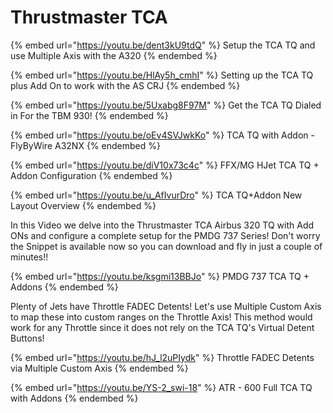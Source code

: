 # Thrustmaster TCA

{% embed url="https://youtu.be/dent3kU9tdQ" %}
Setup the TCA TQ and use Multiple Axis with the A320
{% endembed %}

{% embed url="https://youtu.be/HlAy5h_cmhI" %}
Setting up the TCA TQ plus Add On to work with the AS CRJ
{% endembed %}

{% embed url="https://youtu.be/5Uxabg8F97M" %}
Get the TCA TQ Dialed in For the TBM 930!
{% endembed %}

{% embed url="https://youtu.be/oEv4SVJwkKo" %}
TCA TQ with Addon - FlyByWire A32NX
{% endembed %}

{% embed url="https://youtu.be/diV10x73c4c" %}
FFX/MG HJet TCA TQ + Addon Configuration
{% endembed %}

{% embed url="https://youtu.be/u_AfIvurDro" %}
TCA TQ+Addon New Layout Overview
{% endembed %}

In this Video we delve into the Thrustmaster TCA Airbus 320 TQ with Add ONs and configure a complete setup for the PMDG 737 Series! Don't worry the Snippet is available now so you can download and fly in just a couple of minutes!!

{% embed url="https://youtu.be/ksgmi13BBJo" %}
PMDG 737 TCA TQ + Addons
{% endembed %}

Plenty of Jets have Throttle FADEC Detents!  Let's use Multiple Custom Axis to map these into custom ranges on the Throttle Axis!  This method would work for any Throttle since it does not rely on the TCA TQ's Virtual Detent Buttons!

{% embed url="https://youtu.be/hJ_l2uPIydk" %}
Throttle FADEC Detents via Multiple Custom Axis
{% endembed %}

{% embed url="https://youtu.be/YS-2_swi-18" %}
ATR - 600 Full TCA TQ with Addons
{% endembed %}

